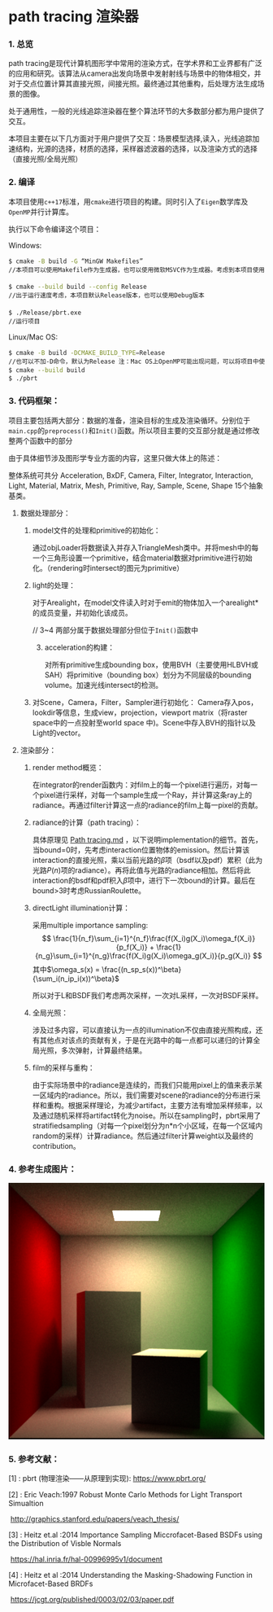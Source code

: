 # path tracing 渲染器

### 1. 总览

path tracing是现代计算机图形学中常用的渲染方式，在学术界和工业界都有广泛的应用和研究。该算法从camera出发向场景中发射射线与场景中的物体相交，并对于交点位置计算其直接光照，间接光照。最终通过其他重构，后处理方法生成场景的图像。

处于通用性，一般的光线追踪渲染器在整个算法环节的大多数部分都为用户提供了交互。

本项目主要在以下几方面对于用户提供了交互：场景模型选择,读入，光线追踪加速结构，光源的选择，材质的选择，采样器滤波器的选择，以及渲染方式的选择（直接光照/全局光照）

### 2. 编译

本项目使用`c++17`标准，用`cmake`进行项目的构建。同时引入了`Eigen`数学库及`OpenMP`并行计算库。

执行以下命令编译这个项目：

Windows:

```bash
$ cmake -B build -G “MinGW Makefiles”  
//本项目可以使用Makefile作为生成器，也可以使用微软MSVC作为生成器。考虑到本项目使用OpenMP，在windows平台MinGW可能不方便配置OpenMP，推荐使用默认的MSVC生成器
								
$ cmake --build build --config Release 
//出于运行速度考虑，本项目默认Release版本，也可以使用Debug版本

$ ./Release/pbrt.exe
//运行项目
```

Linux/Mac OS:

```bash
$ cmake -B build -DCMAKE_BUILD_TYPE=Release
//也可以不加-D命令，默认为Release 注：Mac OS上OpenMP可能出现问题，可以将项目中使用OpenMP的地方删去
$ cmake --build build
$ ./pbrt
```

### 3. 代码框架：

项目主要包括两大部分：数据的准备，渲染目标的生成及渲染循环。分别位于`main.cpp`的`preprocess()`和`Init()`函数。所以项目主要的交互部分就是通过修改整两个函数中的部分

由于具体细节涉及图形学专业方面的内容，这里只做大体上的陈述：

整体系统可共分 Acceleration, BxDF, Camera, Filter, Integrator, Interaction, Light, Material, Matrix, Mesh, Primitive, Ray, Sample, Scene, Shape 15个抽象基类。

1. 数据处理部分：

    1. model文件的处理和primitive的初始化：

       通过objLoader将数据读入并存入TriangleMesh类中。并将mesh中的每一个三角形设置一个primitive，结合material数据对primitive进行初始化。（rendering时intersect的图元为primitive）
    
    2. light的处理：
    
       对于Arealight，在model文件读入时对于emit的物体加入一个arealight* 的成员变量，并初始化该成员。
    
       // 3~4 两部分属于数据处理部分但位于`Init()`函数中
    
       3. acceleration的构建：
    
          对所有primitive生成bounding box，使用BVH（主要使用HLBVH或SAH）将primitive（bounding box）划分为不同层级的bounding volume。加速光线intersect的检测。
    
      4. 对Scene，Camera，Filter，Sampler进行初始化：
         Camera存入pos，lookdir等信息，生成view，projection，viewport matrix（将raster space中的一点投射至world space 中)。Scene中存入BVH的指针以及Light的vector。

2. 渲染部分：

   1. render method概览：

      在integrator的render函数内：对film上的每一个pixel进行遍历，对每一个pixel进行采样，对每一个sample生成一个Ray，并计算这条ray上的radiance。再通过filter计算这一点的radiance的film上每一pixel的贡献。

   2. radiance的计算（path tracing）：

      具体原理见 [Path tracing.md](./Path_tracing.md) ，以下说明implementation的细节。首先，当bound=0时，先考虑interaction位置物体的emission。然后计算该interaction的直接光照，乘以当前光路的$\beta$项（bsdf以及pdf）累积（此为光路$P(n)$项的radiance）。再将此值与光路的radiance相加。然后将此interaction的bsdf和pdf积入$\beta$项中，进行下一次bound的计算。最后在bound>3时考虑RussianRoulette。

   3. directLight illumination计算：

      采用multiple importance sampling:
      $$
      \frac{1}{n_f}\sum_{i=1}^{n_f}\frac{f(X_i)g(X_i)\omega_f(X_i)}{p_f(X_i)} + \frac{1}{n_g}\sum_{i=1}^{n_g}\frac{f(X_i)g(X_i)\omega_g(X_i)}{p_g(X_i)}
      $$
      其中$\omega_s(x) = \frac{(n_sp_s(x))^\beta}{\sum_i(n_ip_i(x))^\beta}$

      所以对于L和BSDF我们考虑两次采样，一次对L采样，一次对BSDF采样。

   4. 全局光照：

      涉及过多内容，可以直接认为一点的illumination不仅由直接光照构成，还有其他点对该点的贡献有关，于是在光路中的每一点都可以递归的计算全局光照，多次弹射，计算最终结果。

   5. film的采样与重构：

      由于实际场景中的radiance是连续的，而我们只能用pixel上的值来表示某一区域内的radiance。所以，我们需要对scene的radiance的分布进行采样和重构。根据采样理论，为减少artifact，主要方法有增加采样频率，以及通过随机采样将artifact转化为noise。所以在sampling时，pbrt采用了stratifiedsampling（对每一个pixel划分为n*n个小区域，在每一个区域内random的采样）计算radiance。然后通过filter计算weight以及最终的contribution。

### 4. 参考生成图片：

![Cornell Box](./image.png "Diffuse")

### 5. 参考文献：

[1] : pbrt (物理渲染——从原理到实现): https://www.pbrt.org/

[2] : Eric Veach:1997 Robust Monte Carlo Methods for Light Transport Simualtion

​	http://graphics.stanford.edu/papers/veach_thesis/

[3] : Heitz et.al :2014 Importance Sampling Miccrofacet-Based BSDFs using the Distribution of  Visble Normals

​	 https://hal.inria.fr/hal-00996995v1/document

[4] : Heitz et al :2014 Understanding the Masking-Shadowing Function in Microfacet-Based BRDFs 

​	https://jcgt.org/published/0003/02/03/paper.pdf